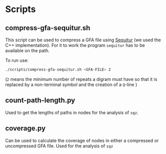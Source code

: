 # Scripts

## compress-gfa-sequitur.sh
This script can be used to compress a GFA file using [Sequitur](https://github.com/craignm/sequitur) (we used the C++ implementation). For it to work the program `sequitur` has to be available on the path.

To run use:
```bash
./scripts/compress-gfa-sequitur.sh <GFA-FILE> 2
```
(`2` means the minimum number of repeats a digram must have so that it is replaced by a non-terminal symbol and the creation of a `Q`-line )

## count-path-length.py
Used to get the lengths of paths in nodes for the analysis of `sqz`.

## coverage.py
Can be used to calculate the coverage of nodes in either a compressed or uncompressed GFA file. Used for the analysis of `sqz`

